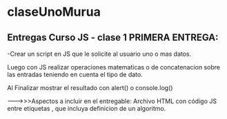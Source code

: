 # claseUnoMurua
Entregas Curso JS - clase 1
PRIMERA ENTREGA:
-------------------

-Crear un script en JS que le solicite al usuario uno o mas datos.

Luego con JS realizar operaciones matematicas o de concatenacion 
sobre las entradas teniendo en cuenta el tipo de dato. 

Al Finalizar mostrar el resultado con alert() o console.log()

--->>>Aspectos a incluir en el entregable:
Archivo HTML con código JS entre etiquetas <script></script>, que 
incluya definicion de un algoritmo.
